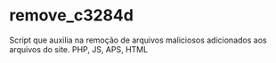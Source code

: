 remove_c3284d
=============

Script que auxilia na remoção de arquivos maliciosos adicionados aos arquivos do site. PHP, JS, APS, HTML
